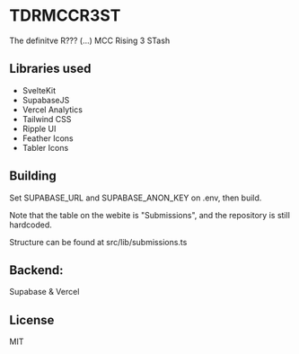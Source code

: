 # TDRMCCR3ST

The definitve R??? (...) MCC Rising 3 STash

## Libraries used
- SvelteKit
- SupabaseJS
- Vercel Analytics
- Tailwind CSS
- Ripple UI
- Feather Icons
- Tabler Icons

## Building
Set SUPABASE_URL and SUPABASE_ANON_KEY on .env, then build.

Note that the table on the webite is "Submissions", and the repository is still hardcoded.

Structure can be found at src/lib/submissions.ts

## Backend:
Supabase & Vercel

## License
MIT
